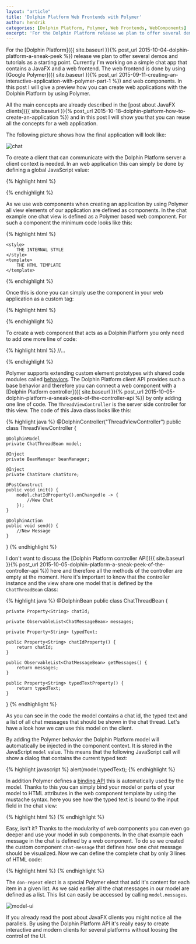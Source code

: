 ```yaml
---
layout: "article"
title: 'Dolphin Platform Web Frontends with Polymer'
author: hendrik
categories: [Dolphin Platform, Polymer, Web Frontends, WebComponents]
excerpt: 'For the Dolphin Platform release we plan to offer several demos and tutorials as a starting point. Today I want to give you an overview of this work'
---
```

For the [Dolphin Platform]({{ site.baseurl }}{% post_url 2015-10-04-dolphin-platform-a-sneak-peek %}) release we plan to offer several demos and tutorials as a starting point. Currently I'm working on a simple chat app that contains a JavaFX and a web frontend. The web frontend is done by using [Google Polymer]({{ site.baseurl }}{% post_url 2015-09-11-creating-an-interactive-application-with-polymer-part-1 %}) and web components. In this post I will give a preview how you can create web applications with the Dolphin Platform by using Polymer.

All the main concepts are already described in the [post about JavaFX clients]({{ site.baseurl }}{% post_url 2015-10-18-dolphin-platform-how-to-create-an-application %}) and in this post I will show you that you can reuse all the concepts for a web application.

The following picture shows how the final application will look like:

![chat](/assets/posts/guigarage-legacy/chat.png)

To create a client that can communicate with the Dolphin Platform server a client context is needed. In an web application this can simply be done by defining a global JavaScript value:

{% highlight html %}
<script>
  clientContext = dolphin.connect('http://localhost:8080/dolphin');
</script>
{% endhighlight %}

As we use web components when creating an application by using Polymer all view elements of our application are defined as components. In the chat example one chat view is defined as a Polymer based web component. For such a component the minimum code looks like this:

{% highlight html %}
<!DOCTYPE html>
<html>

<dom-module id="chat-thread">

    <style>
        THE INTERNAL STYLE
    </style>
    <template>
        THE HTML TEMPLATE
    </template>
</dom-module>
<script>
    Polymer({
        is: "chat-thread",
    });
</script>
{% endhighlight %}

Once this is done you can simply use the component in your web application as a custom tag:

{% highlight html %}
<body>
  <chat-thread></chat-thread>
</body>
{% endhighlight %}

To create a web component that acts as a Dolphin Platform you only need to add one more line of code:

{% highlight html %}
//...

<script>
    Polymer({
        is: "chat-thread",
        behaviors: [clientContext.createBehavior('ThreadViewController')],
    })
    ;
</script>
{% endhighlight %}

Polymer supports extending custom element prototypes with shared code modules called [behaviors](https://www.polymer-project.org/1.0/docs/devguide/behaviors.html). The Dolphin Platform client API provides such a base behavior and therefore you can connect a web component with a [Dolphin Platform controller]({{ site.baseurl }}{% post_url 2015-10-05-dolphin-platform-a-sneak-peek-of-the-controller-api %}) by only adding one line of code. The `ThreadViewController` is the server side controller for this view. The code of this Java class looks like this:

{% highlight java %}
@DolphinController("ThreadViewController")
public class ThreadViewController {

    @DolphinModel
    private ChatThreadBean model;

    @Inject
    private BeanManager beanManager;

    @Inject
    private ChatStore chatStore;

    @PostConstruct
    public void init() {
        model.chatIdProperty().onChanged(e -> {
            //New Chat
        });
    }

    @DolphinAction
    public void send() {
        //New Message
    }

}
{% endhighlight %}

I don't want to discuss the [Dolphin Platform controller API]({{ site.baseurl }}{% post_url 2015-10-05-dolphin-platform-a-sneak-peek-of-the-controller-api %}) here and therefore all the methods of the controller are empty at the moment. Here it's important to know that the controller instance and the view share one model that is defined by the `ChatThreadBean` class:

{% highlight java %}
@DolphinBean
public class ChatThreadBean {

    private Property<String> chatId;

    private ObservableList<ChatMessageBean> messages;

    private Property<String> typedText;

    public Property<String> chatIdProperty() {
        return chatId;
    }

    public ObservableList<ChatMessageBean> getMessages() {
        return messages;
    }

    public Property<String> typedTextProperty() {
        return typedText;
    }
}
{% endhighlight %}

As you can see in the code the model contains a chat id, the typed text and a list of all chat messages that should be shown in the chat thread. Let's have a look how we can use this model on the client.

By adding the Polymer behavior the Dolphin Platform model will automatically be injected in the component context. It is stored in the JavaScript `model` value. This means that the following JavaScript call will show a dialog that contains the current typed text:

{% highlight javascript %}
alert(model.typedText);
{% endhighlight %}

In addition Polymer defines a [binding API](https://www.polymer-project.org/1.0/docs/devguide/data-binding.html) this is automatically used by the model. Thanks to this you can simply bind your model or parts of your model to HTML attributes in the web component template by using the mustache syntax. here you see how the typed text is bound to the input field in the chat view:

{% highlight html %}
<paper-input class="flex" label="Type message..." value="{{model.typedText}}"></paper-input>
{% endhighlight %}

Easy, isn't it?
Thanks to the modularity of web components you can even go deeper and use your model in sub components. In the chat example each message in the chat is defined by a web component. To do so we created the custom component `chat-message` that defines how one chat message should be visualized. Now we can define the complete chat by only 3 lines of HTML code:

{% highlight html %}
 <template is="dom-repeat" items="{{model.messages}}">
    <chat-message message-data="{{item}}"></chat-message>
 </template>
 {% endhighlight %}

The `don-repeat` elect is a special Polymer elect that add it's content for each item in a given list. As we said earlier all the chat messages in our model are defined as a list. This list can easily be accessed by calling `model.messages`.

![model-ui](/assets/posts/guigarage-legacy/model-ui-1024x696.png)

If you already read the post about JavaFX clients you might notice all the parallels. By using the Dolphin Platform API it's really easy to create interactive and modern clients for several platforms without loosing the control of the UI.
